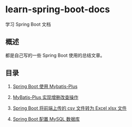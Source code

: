 # learn-spring-boot-docs
学习 Spring Boot 文档

## 概述

都是自己写的一些 Spring Boot 使用的总结文章。

## 目录

1. [Spring Boot 使用 Mybatis-Plus](docs/Spring%20Boot%20使用%20Mybatis-Plus.md)

2. [MyBatis-Plus 实现增删改查操作](docs/MyBatis-Plus%20实现增删改查操作.md)

3. [Spring Boot 将前端上传的 csv 文件转为 Excel xlsx 文件](docs/Spring%20Boot%20将前端上传的%20csv%20文件转为%20Excel%20xlsx%20文件.md)

4. [Spring Boot 配置 MySQL 数据库](docs/Spring%20Boot%20配置%20MySQL%20数据库.md)